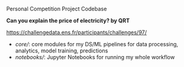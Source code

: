 Personal Competition Project Codebase

**Can you explain the price of electricity? by QRT**

https://challengedata.ens.fr/participants/challenges/97/

- *core/*: core modules for my DS/ML pipelines for data processing, analytics, model training, predictions
- *notebooks/*: Jupyter Notebooks for running my whole workflow